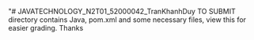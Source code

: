 "# JAVATECHNOLOGY_N2T01_52000042_TranKhanhDuy
TO SUBMIT directory contains Java, pom.xml and some necessary files, view this for easier grading.
Thanks

